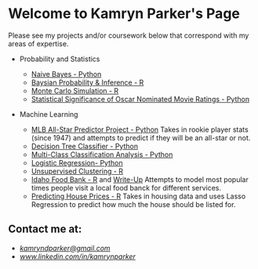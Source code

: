 # Welcome to Kamryn Parker's Page


Please see my projects and/or coursework below that correspond with my areas of expertise.

* Probability and Statistics
  - [Naive Bayes - Python](https://github.com/kampark7/CodeProjectsandCoursework/blob/master/EssentialsOfDataSciecne/hw05/naive-bayes.ipynb)
  - [Baysian Probability & Inference - R](https://github.com/kampark7/CodeProjectsandCoursework/blob/master/PrincipalsofDataScienceinR/Homeworks/Homework%209%20-%20Bayes%20Probability%20and%20Inference(1).rmd)
  - [Monte Carlo Simulation - R](https://github.com/kampark7/CodeProjectsandCoursework/blob/master/PrincipalsofDataScienceinR/Homeworks/Homework%209%20-%20Bayes%20Probability%20and%20Inference(1).rmd)
  - [Statistical Significance of Oscar Nominated Movie Ratings - Python](https://github.com/kampark7/kampark7.github.io/blob/master/coursework/MovieSignificance.ipynb)

* Machine Learning
  - [MLB All-Star Predictor Project - Python](https://github.com/kampark7/CodeProjectsandCoursework/blob/master/IntroToMachineLearning/finalproject/finalproject.ipynb)
    Takes in rookie player stats (since 1947) and attempts to predict if they will be an all-star or not.
  - [Decision Tree Classifier - Python](https://github.com/kampark7/CodeProjectsandCoursework/blob/master/IntroToMachineLearning/homework6/Homework6.ipynb)
  - [Multi-Class Classification Analysis - Python](https://github.com/kampark7/kampark7.github.io/blob/master/coursework/MultiClassClassification.ipynb)
  - [Logistic Regression- Python](https://github.com/kampark7/CodeProjectsandCoursework/blob/master/IntroToMachineLearning/homework5/hw5.ipynb)
  - [Unsupervised Clustering - R](https://github.com/kampark7/CodeProjectsandCoursework/blob/master/PrincipalsofDataScienceinR/Homeworks/Homework%2013%20-%20Unsupervised%20Clustering.rmd)
  - [Idaho Food Bank - R](https://github.com/kampark7/CodeProjectsandCoursework/blob/master/StatisticalModelinginR/Project3/Project3.Rmd) and [Write-Up](https://github.com/kampark7/CodeProjectsandCoursework/blob/master/StatisticalModelinginR/Project3/Project3WriteUp.pdf) Attempts to model most popular times people visit a local food banck for different services.
  - [Predicting House Prices - R](https://github.com/kampark7/CodeProjectsandCoursework/blob/master/StatisticalModelinginR/Project4/Project4.Rmd) Takes in housing data and uses Lasso Regression to predict how much the house should be listed for.




## Contact me at:
* *kamryndparker@gmail.com*
* *www.linkedin.com/in/kamrynparker*
